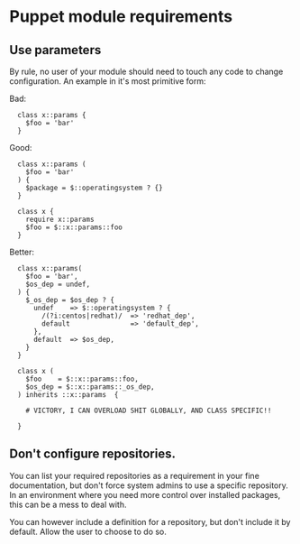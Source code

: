 # Puppet module requirements

## Use parameters

By rule, no user of your module should need to touch any code to change
configuration. An example in it's most primitive form:

Bad:

```
  class x::params {
    $foo = 'bar'
  }
```

Good:

```
  class x::params (
    $foo = 'bar'
  ) {
    $package = $::operatingsystem ? {}
  }

  class x {
    require x::params
    $foo = $::x::params::foo
  }

```

Better:

```
  class x::params(
    $foo = 'bar',
    $os_dep = undef,
  ) {
    $_os_dep = $os_dep ? {
      undef    => $::operatingsystem ? {
        /(?i:centos|redhat)/  => 'redhat_dep',
        default               => 'default_dep',
      },
      default  => $os_dep,
    }
  }

  class x (
    $foo    = $::x::params::foo,
    $os_dep = $::x::params::_os_dep,
  ) inherits ::x::params  {

    # VICTORY, I CAN OVERLOAD SHIT GLOBALLY, AND CLASS SPECIFIC!!

  }

```

## Don't configure repositories.

You can list your required repositories as a requirement in your fine
documentation, but don't force system admins to use a specific repository.
In an environment where you need more control over installed packages, this
can be a mess to deal with.

You can however include a definition for a repository, but don't include it
by default. Allow the user to choose to do so.

